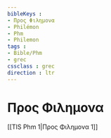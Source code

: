 ```yaml
---
bibleKeys : 
- Προς Φιλημονα
- Philémon
- Phm
- Philemon
tags : 
- Bible/Phm
- grec
cssclass : grec
direction : ltr
---
```


# Προς Φιλημονα

[[TIS Phm 1|Προς Φιλημονα 1]]
